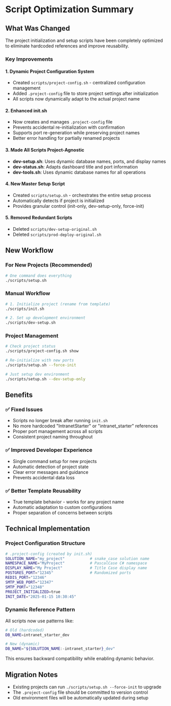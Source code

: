 # Script Optimization Summary

## What Was Changed

The project initialization and setup scripts have been completely optimized to eliminate hardcoded references and improve reusability.

### Key Improvements

#### 1. **Dynamic Project Configuration System**
- Created `scripts/project-config.sh` - centralized configuration management
- Added `.project-config` file to store project settings after initialization
- All scripts now dynamically adapt to the actual project name

#### 2. **Enhanced init.sh**
- Now creates and manages `.project-config` file
- Prevents accidental re-initialization with confirmation
- Supports port re-generation while preserving project names
- Better error handling for partially renamed projects

#### 3. **Made All Scripts Project-Agnostic**
- **dev-setup.sh**: Uses dynamic database names, ports, and display names
- **dev-status.sh**: Adapts dashboard title and port information
- **dev-tools.sh**: Uses dynamic database names for all operations

#### 4. **New Master Setup Script**
- Created `scripts/setup.sh` - orchestrates the entire setup process
- Automatically detects if project is initialized
- Provides granular control (init-only, dev-setup-only, force-init)

#### 5. **Removed Redundant Scripts**
- Deleted `scripts/dev-setup-original.sh`
- Deleted `scripts/prod-deploy-original.sh`

## New Workflow

### For New Projects (Recommended)
```bash
# One command does everything
./scripts/setup.sh
```

### Manual Workflow
```bash
# 1. Initialize project (rename from template)
./scripts/init.sh

# 2. Set up development environment  
./scripts/dev-setup.sh
```

### Project Management
```bash
# Check project status
./scripts/project-config.sh show

# Re-initialize with new ports
./scripts/setup.sh --force-init

# Just setup dev environment
./scripts/setup.sh --dev-setup-only
```

## Benefits

### ✅ **Fixed Issues**
- Scripts no longer break after running `init.sh`
- No more hardcoded "IntranetStarter" or "intranet_starter" references
- Proper port management across all scripts
- Consistent project naming throughout

### ✅ **Improved Developer Experience**
- Single command setup for new projects
- Automatic detection of project state
- Clear error messages and guidance
- Prevents accidental data loss

### ✅ **Better Template Reusability**
- True template behavior - works for any project name
- Automatic adaptation to custom configurations
- Proper separation of concerns between scripts

## Technical Implementation

### Project Configuration Structure
```bash
# .project-config (created by init.sh)
SOLUTION_NAME="my_project"           # snake_case solution name
NAMESPACE_NAME="MyProject"           # PascalCase C# namespace  
DISPLAY_NAME="My Project"            # Title Case display name
POSTGRES_PORT="12345"                # Randomized ports
REDIS_PORT="12346"
SMTP_WEB_PORT="12347" 
SMTP_PORT="12348"
PROJECT_INITIALIZED=true
INIT_DATE="2025-01-15 10:30:45"
```

### Dynamic Reference Pattern
All scripts now use patterns like:
```bash
# Old (hardcoded)
DB_NAME=intranet_starter_dev

# New (dynamic)
DB_NAME="${SOLUTION_NAME:-intranet_starter}_dev"
```

This ensures backward compatibility while enabling dynamic behavior.

## Migration Notes

- Existing projects can run `./scripts/setup.sh --force-init` to upgrade
- The `.project-config` file should be committed to version control
- Old environment files will be automatically updated during setup